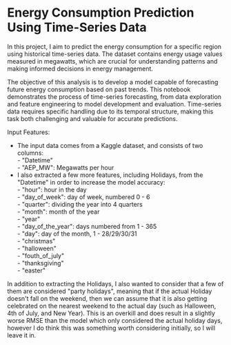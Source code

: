 # Energy Consumption Prediction Using Time-Series Data

In this project, I aim to predict the energy consumption for a specific region using historical time-series data. The dataset contains energy usage values measured in megawatts, which are crucial for understanding patterns and making informed decisions in energy management.

The objective of this analysis is to develop a model capable of forecasting future energy consumption based on past trends. This notebook demonstrates the process of time-series forecasting, from data exploration and feature engineering to model development and evaluation. Time-series data requires specific handling due to its temporal structure, making this task both challenging and valuable for accurate predictions.

Input Features:
- The input data comes from a Kaggle dataset, and consists of two columns: <br/>
      - "Datetime" <br/>
      - "AEP_MW": Megawatts per hour <br/>
- I also extracted a few more features, including Holidays, from the "Datetime" in order to increase the model accuracy: <br/>
      - "hour": hour in the day <br/>
      - "day_of_week": day of week, numbered 0 - 6 <br/>
      - "quarter": dividing the year into 4 quarters <br/>
      - "month": month of the year <br/>
      - "year" <br/>
      - "day_of_the_year": days numbered from 1 - 365  <br/>
      - "day": day of the month, 1 - 28/29/30/31 <br/>
      - "christmas" <br/>
      - "halloween" <br/>
      - "fouth_of_july" <br/>
      - "thanksgiving" <br/>
      - "easter" <br/>

In addition to extracting the Holidays, I also wanted to consider that a few of them are considered "party holidays", meaning that if the actual Holiday doesn't fall on the weekend, then we can assume that it is also getting celebrated on the nearest weekend to the actual day (such as Halloween, 4th of July, and New Year). This is an overkill and does result in a slightly worse RMSE than the model which only considered the actual holiday days, however I do think this was something worth considering initially, so I will leave it in.   
